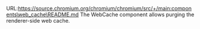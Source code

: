 URL:https://source.chromium.org/chromium/chromium/src/+/main:components\web_cache\README.md
The WebCache component allows purging the renderer-side web cache.
